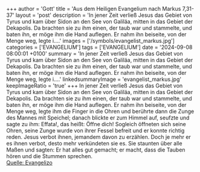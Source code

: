 +++
author = 'Gott'
title = 'Aus dem Heiligen Evangelium nach Markus 7,31-37'
layout = 'post'
description = 'In jener Zeit verließ Jesus das Gebiet von Tyrus und kam über Sidon an den See von Galiläa, mitten in das Gebiet der Dekapolis. Da brachten sie zu ihm einen, der taub war und stammelte, und baten ihn, er möge ihm die Hand auflegen. Er nahm ihn beiseite, von der Menge weg, legte i....'
images = ['/symbols/evangelist_markus.jpg']
categories = ['EVANGELIUM']
tags = ['EVANGELIUM']
date = '2024-09-08 08:00:01 +0100'
summary = 'In jener Zeit verließ Jesus das Gebiet von Tyrus und kam über Sidon an den See von Galiläa, mitten in das Gebiet der Dekapolis. Da brachten sie zu ihm einen, der taub war und stammelte, und baten ihn, er möge ihm die Hand auflegen. Er nahm ihn beiseite, von der Menge weg, legte i....'
linkedsummaryImage = 'evangelist_markus.jpg'
keepImageRatio = 'true'
+++
In jener Zeit verließ Jesus das Gebiet von Tyrus und kam über Sidon an den See von Galiläa, mitten in das Gebiet der Dekapolis.
Da brachten sie zu ihm einen, der taub war und stammelte, und baten ihn, er möge ihm die Hand auflegen.
Er nahm ihn beiseite, von der Menge weg, legte ihm die Finger in die Ohren und berührte dann die Zunge des Mannes mit Speichel;
danach blickte er zum Himmel auf, seufzte und sagte zu ihm: Effata!, das heißt: Öffne dich!
Sogleich öffneten sich seine Ohren, seine Zunge wurde von ihrer Fessel befreit und er konnte richtig reden.<!--more-->
Jesus verbot ihnen, jemandem davon zu erzählen. Doch je mehr er es ihnen verbot, desto mehr verkündeten sie es.
Sie staunten über alle Maßen und sagten: Er hat alles gut gemacht; er macht, dass die Tauben hören und die Stummen sprechen.<br> [Quelle: Evangelizo](https://evangeliumtagfuertag.org/DE/gospel)